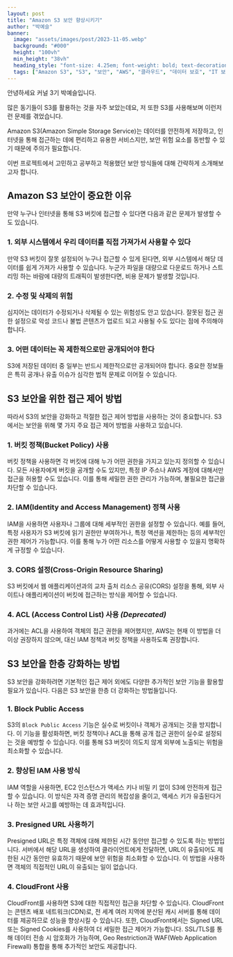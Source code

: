 ```yaml
---
layout: post  
title: "Amazon S3 보안 향상시키기"  
author: "박예슬"  
banner:
  image: "assets/images/post/2023-11-05.webp"
  background: "#000"
  height: "100vh"
  min_height: "38vh"
  heading_style: "font-size: 4.25em; font-weight: bold; text-decoration: underline"
  tags: ["Amazon S3", "S3", "보안", "AWS", "클라우드", "데이터 보호", "IT 보안"]
---
```



안녕하세요 커널 3기 박예슬입니다.

많은 동기들이 S3를 활용하는 것을 자주 보았는데요, 저 또한 S3를 사용해보며 이런저런 문제를 겪었습니다.

Amazon S3(Amazon Simple Storage Service)는 데이터를 안전하게 저장하고, 인터넷을 통해 접근하는 데에 편리하고 유용한 서비스지만, 보안 위험 요소를 동반할 수 있기 때문에 주의가 필요합니다.

이번 프로젝트에서 고민하고 공부하고 적용했던 보안 방식들에 대해 간략하게 소개해보고자 합니다.




## Amazon S3 보안이 중요한 이유

만약 누구나 인터넷을 통해 S3 버킷에 접근할 수 있다면 다음과 같은 문제가 발생할 수도 있습니다.

### 1. 외부 시스템에서 우리 데이터를 직접 가져가서 사용할 수 있다

만약 S3 버킷이 잘못 설정되어 누구나 접근할 수 있게 된다면, 외부 시스템에서 해당 데이터를 쉽게 가져가 사용할 수 있습니다. 누군가 파일을 대량으로 다운로드 하거나 스트리밍 하는 바람에 대량의 트래픽이 발생한다면, 비용 문제가 발생할 것입니다.

### 2. 수정 및 삭제의 위험

심지어는 데이터가 수정되거나 삭제될 수 있는 위험성도 안고 있습니다. 잘못된 접근 권한 설정으로 악성 코드나 불법 콘텐츠가 업로드 되고 사용될 수도 있다는 점에 주의해야 합니다.

### 3. 어떤 데이터는 꼭 제한적으로만 공개되어야 한다

S3에 저장된 데이터 중 일부는 반드시 제한적으로만 공개되어야 합니다. 중요한 정보들은 특히 공개나 유출 이슈가 심각한 법적 문제로 이어질 수 있습니다.





## S3 보안을 위한 접근 제어 방법

따라서 S3의 보안을 강화하고 적절한 접근 제어 방법을 사용하는 것이 중요합니다. S3에서는 보안을 위해 몇 가지 주요 접근 제어 방법을 사용하고 있습니다.

### 1. **버킷 정책(Bucket Policy) 사용**

버킷 정책을 사용하면 각 버킷에 대해 누가 어떤 권한을 가지고 있는지 정의할 수 있습니다. 모든 사용자에게 버킷을 공개할 수도 있지만, 특정 IP 주소나 AWS 계정에 대해서만 접근을 허용할 수도 있습니다. 이를 통해 세밀한 권한 관리가 가능하며, 불필요한 접근을 차단할 수 있습니다.

### 2. **IAM(Identity and Access Management) 정책 사용**

IAM을 사용하면 사용자나 그룹에 대해 세부적인 권한을 설정할 수 있습니다. 예를 들어, 특정 사용자가 S3 버킷에 읽기 권한만 부여하거나, 특정 액션을 제한하는 등의 세부적인 권한 제어가 가능합니다. 이를 통해 누가 어떤 리소스를 어떻게 사용할 수 있을지 명확하게 규정할 수 있습니다.

### 3. **CORS 설정(Cross-Origin Resource Sharing)**

S3 버킷에서 웹 애플리케이션과의 교차 출처 리소스 공유(CORS) 설정을 통해, 외부 사이트나 애플리케이션이 버킷에 접근하는 방식을 제어할 수 있습니다.

### 4. **ACL (Access Control List) 사용** *(Deprecated)*

과거에는 ACL을 사용하여 객체의 접근 권한을 제어했지만, AWS는 현재 이 방법을 더 이상 권장하지 않으며, 대신 IAM 정책과 버킷 정책을 사용하도록 권장합니다.




## S3 보안을 한층 강화하는 방법

S3 보안을 강화하려면 기본적인 접근 제어 외에도 다양한 추가적인 보안 기능을 활용할 필요가 있습니다. 다음은 S3 보안을 한층 더 강화하는 방법들입니다.

### 1. **Block Public Access**

S3의 `Block Public Access` 기능은 실수로 버킷이나 객체가 공개되는 것을 방지합니다. 이 기능을 활성화하면, 버킷 정책이나 ACL을 통해 공개 접근 권한이 실수로 설정되는 것을 예방할 수 있습니다. 이를 통해 S3 버킷이 의도치 않게 외부에 노출되는 위험을 최소화할 수 있습니다.

### 2. **향상된 IAM 사용 방식**

IAM 역할을 사용하면, EC2 인스턴스가 액세스 키나 비밀 키 없이 S3에 안전하게 접근할 수 있습니다. 이 방식은 자격 증명 관리의 복잡성을 줄이고, 액세스 키가 유출된다거나 하는 보안 사고를 예방하는 데 효과적입니다.

### 3. **Presigned URL 사용하기**

Presigned URL은 특정 객체에 대해 제한된 시간 동안만 접근할 수 있도록 하는 방법입니다. 서버에서 해당 URL을 생성하여 클라이언트에게 전달하면, URL이 유출되어도 제한된 시간 동안만 유효하기 때문에 보안 위험을 최소화할 수 있습니다. 이 방법을 사용하면 객체의 직접적인 URL이 유출되는 일이 없습니다.

### 4. **CloudFront 사용**

CloudFront를 사용하면 S3에 대한 직접적인 접근을 차단할 수 있습니다. CloudFront는 콘텐츠 배포 네트워크(CDN)로, 전 세계 여러 지역에 분산된 캐시 서버를 통해 데이터를 제공하므로 성능을 향상시킬 수 있습니다. 또한, CloudFront에서는 Signed URL 또는 Signed Cookies를 사용하여 더 세밀한 접근 제어가 가능합니다. SSL/TLS를 통해 데이터 전송 시 암호화가 가능하며, Geo Restriction과 WAF(Web Application Firewall) 통합을 통해 추가적인 보안도 제공합니다.

